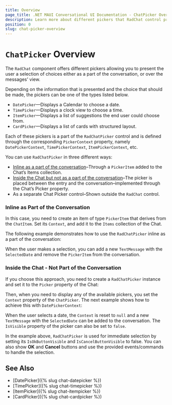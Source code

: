 ```yaml
---
title: Overview
page_title: .NET MAUI Conversational UI Documentation - ChatPicker Overview
description: Learn more about different pickers that RadChat control provides
position: 0
slug: chat-picker-overview
---
```


# `ChatPicker` Overview

The `RadChat` component offers different pickers allowing you to present the user a selection of choices either as a part of the conversation, or over the messages' view. 

Depending on the information that is presented and the choice that should be made, the pickers can be one of the types listed below. 

* `DatePicker`&mdash;Displays a Calendar to choose a date.
* `TimePicker`&mdash;Displays a clock view to choose a time.
* `ItemPicker`&mdash;Displays a list of suggestions the end user could choose from.
* `CardPicker`&mdash;Displays a list of cards with structured layout.

Each of these pickers is a part of the `RadChatPicker` control and is defined through the corresponding `PickerContext` property, namely `DatePickerContext`, `TimePickerContext`, `ItemPickerContext`, etc.
 
You can use `RadChatPicker` in three different ways:

* [Inline as a part of the conversation](#inline-as-part-of-the-conversation)–Through a `PickerItem` added to the Chat’s Items collection.
* [Inside the Chat but not as a part of the conversation](#inside-the-chat---not-part-of-the-conversation)–The picker is placed between the entry and the conversation–implemented through the Chat’s Picker property.
* As a separate Chat Picker control–Shown outside the `RadChat` control.

### Inline as Part of the Conversation

In this case, you need to create an item of type `PickerItem` that derives from the `ChatItem`. Set its `Context`, and add it to the `Items` collection of the Chat.

The following example demonstrates how to use the `RadChatPicker` inline as a part of the conversation:

<snippet id='chat-chatpicker-datepicker' />
	
When the user makes a selection, you can add a new `TextMessage` with the `SelectedDate` and remove the `PickerItem` from the conversation.

### Inside the Chat - Not Part of the Conversation

If you choose this approach, you need to create a `RadChatPicker` instance and set it to the `Picker` property of the Chat:

<snippet id='chat-pickeroverlay-xaml' />

Then, when you need to display any of the available pickers, you set the `Context` property of the `ChatPicker`. The next example shows how to achieve this with `DatePickerContext`:

<snippet id='chat-chatpicker-overlay-code' />
			
When the user selects a date, the `Context` is reset to `null` and a new `TextMessage` with the `SelectedDate` can be added to the conversation. The `IsVisible` property of the picker can also be set to `false`.

In the example above, `RadChatPicker` is used for immediate selection by setting its `IsOkButtonVisible` and `IsCancelButtonVisible` to false. You can also show **OK** and **Cancel** buttons and use the provided events/commands to handle the selection.
	
## See Also

- [DatePicker]({% slug chat-datepicker %})
- [TimePicker]({% slug chat-timepicker %})
- [ItemPicker]({% slug chat-itempicker %})
- [CardPicker]({% slug chat-cardpicker %})
